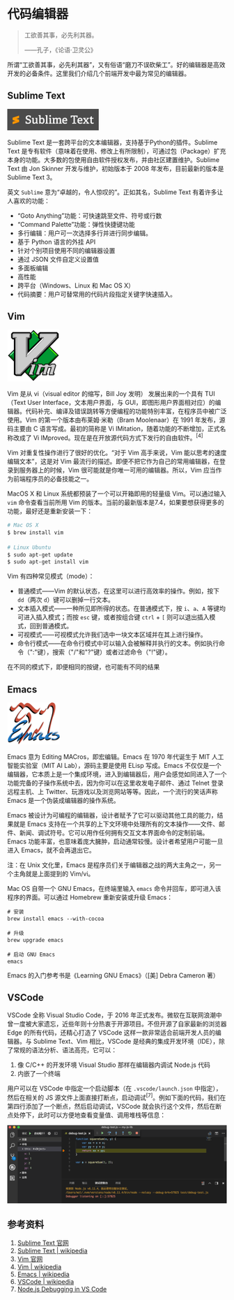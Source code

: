 # 代码编辑器

> 工欲善其事，必先利其器。
>
> ——孔子，《论语·卫灵公》

所谓“工欲善其事，必先利其器”，又有俗语“磨刀不误砍柴工”。好的编辑器是高效开发的必备条件。这里我们介绍几个前端开发中最为常见的编辑器。

## Sublime Text

<img src="../images/sublime-01-logo.png" style="width: 210px;" class="fl">

Sublime Text 是一套跨平台的文本编辑器，支持基于Python的插件。Sublime Text 是专有软件（意味着在使用、修改上有所限制），可通过包（Package）扩充本身的功能。大多数的包使用自由软件授权发布，并由社区建置维护。Sublime Text 由 Jon Skinner 开发与维护，初始版本于 2008 年发布，目前最新的版本是 Sublime Text 3。

英文 `Sublime` 意为“卓越的，令人惊叹的”。正如其名，Sublime Text 有着许多让人喜欢的功能：

+ “Goto Anything”功能：可快速跳至文件、符号或行数
+ “Command Palette”功能：弹性快捷键功能
+ 多行编辑：用户可一次选择多行并进行同步编辑。
+ 基于 Python 语言的外挂 API
+ 针对个别项目使用不同的编辑器设置
+ 通过 JSON 文件自定义设置值
+ 多面板编辑
+ 高性能
+ 跨平台（Windows、Linux 和 Mac OS X）
+ 代码摘要：用户可替常用的代码片段指定关键字快速插入。

## Vim

<img src="../images/vim-logo.svg" style="width: 120px;" class="fl">

Vim 是从 vi（visual editor 的缩写，Bill Joy 发明） 发展出来的一个具有 TUI（Text User Interface，文本用户界面，与 GUI，即图形用户界面相对应）的编辑器。代码补完、编译及错误跳转等方便编程的功能特别丰富，在程序员中被广泛使用。Vim 的第一个版本由布莱姆·米勒（Bram Moolenaar）在 1991 年发布，源码主要由 C 语言写成。最初的简称是 Vi IMitation，随着功能的不断增加，正式名称改成了 Vi IMproved。现在是在开放源代码方式下发行的自由软件。<sup>[4]</sup>

Vim 对重复性操作进行了很好的优化。“对于 Vim 高手来说，Vim 能以思考的速度编辑文本”，这是对 Vim 最流行的描述。即便不把它作为自己的常用编辑器，在登录到服务器上的时候，Vim 很可能就是你唯一可用的编辑器。所以，Vim 应当作为前端程序员的必备技能之一。

MacOS X 和 Linux 系统都预装了一个可以开箱即用的轻量级 Vim。可以通过输入 `vim` 命令查看当前所用 Vim 的版本。当前的最新版本是7.4，如果要想获得更多的功能，最好还是重新安装一下：

```bash
# Mac OS X
$ brew install vim

# Linux Ubuntu
$ sudo apt-get update
$ sudo apt-get install vim
```

Vim 有四种常见模式（mode）：

- 普通模式——Vim 的默认状态，在这里可以进行高效率的操作。例如，按下 `dd`（两次 `d`）键可以删掉一行文本。
- 文本插入模式——一种所见即所得的状态。在普通模式下，按 `i`、`a`、`A` 等键均可进入插入模式；而按 `esc` 键，或者按组合键 `ctrl` + `[` 则可以退出插入模式，回到普通模式。
- 可视模式——可视模式允许我们选中一块文本区域并在其上进行操作。
- 命令行模式——在命令行模式中可以输入会被解释并执行的文本。例如执行命令（":"键），搜索（"/"和"?"键）或者过滤命令（"!"键）。

在不同的模式下，即便相同的按键，也可能有不同的结果

## Emacs

<img src="../images/emacs-logo.png" style="width: 120px;" class="fl">

Emacs 意为 Editing MACros，即宏编辑。Emacs 在 1970 年代诞生于 MIT 人工智能实验室（MIT AI Lab），源码主要是使用 ELisp 写成。Emacs 不仅仅是一个编辑器，它本质上是一个集成环境，进入到编辑器后，用户会感觉如同进入了一个功能完备的子操作系统中去，因为你可以在这里收发电子邮件、通过 Telnet 登录远程主机、上 Twitter、玩游戏以及浏览网站等等。因此，一个流行的笑话声称 Emacs 是一个伪装成编辑器的操作系统。

Emacs 被设计为可编程的编辑器，设计者赋予了它可以驱动其他工具的能力，结果就是 Emacs 支持在一个共享的上下文环境中处理所有的文本操作——文件、邮件、新闻、调试符号。它可以用作任何拥有交互文本界面命令的定制前端。Emacs 功能丰富，也意味着庞大臃肿，启动通常较慢。设计者希望用户可能一旦进入 Emacs，就不会再退出它。

注：在 Unix 文化里，Emacs 是程序员们关于编辑器之战的两大主角之一，另一个主角就是上面提到的 Vim/vi。

Mac OS 自带一个 GNU Emacs，在终端里输入 `emacs` 命令并回车，即可进入该程序的界面。可以通过 Homebrew 重新安装或升级 Emacs：

```
# 安装
brew install emacs --with-cocoa

# 升级
brew upgrade emacs

# 启动 GNU Emacs
emacs
```

Emacs 的入门参考书是《Learning GNU Emacs》（[美] Debra Cameron 著）

## VSCode

VSCode 全称 Visual Studio Code，于 2016 年正式发布。微软在互联网浪潮中曾一度被大家遗忘，近些年则十分热衷于开源项目。不但开源了自家最新的浏览器 Edge 的所有代码，还精心打造了 VSCode 这样一款非常适合前端开发人员的编辑器。与 Sublime Text、Vim 相比，VSCode 是经典的集成开发环境（IDE），除了常规的语法分析、语法高亮，它可以：

1. 像 C/C++ 的开发环境 Visual Studio 那样在编辑器内调试 Node.js 代码
2. 内嵌了一个终端

用户可以在 VSCode 中指定一个启动脚本（在 `.vscode/launch.json` 中指定），然后在相关的 JS 源文件上面直接打断点，启动调试<sup>[7]</sup>。例如下面的代码，我们在第四行添加了一个断点，然后启动调试，VSCode 就会执行这个文件，然后在断点处停下，此时可以方便地查看变量值、调用堆栈等信息：

<img src="../images/vscode-debug-node-1.png">


## 参考资料

1. [Sublime Text 官网](http://www.sublimetext.com/)
2. [Sublime Text | wikipedia](https://en.wikipedia.org/wiki/Sublime_Text)
3. [Vim 官网](https://www.vim.org/)
4. [Vim | wikipedia](https://zh.wikipedia.org/wiki/Vim)
5. [Emacs | wikipedia](https://zh.wikipedia.org/wiki/Emacs)
6. [VSCode | wikipedia](https://en.wikipedia.org/wiki/Visual_Studio_Code)
7. [Node.js Debugging in VS Code](https://code.visualstudio.com/docs/nodejs/nodejs-debugging)

